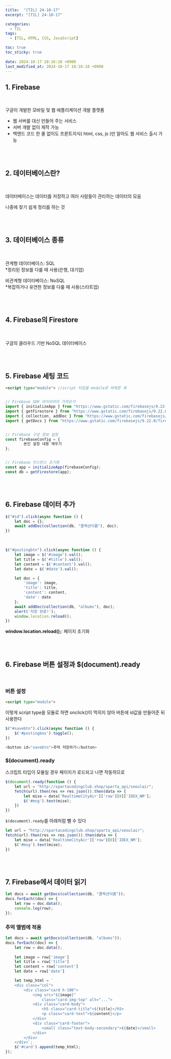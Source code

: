 ```yaml
---
title:  "[TIL] 24-10-17"
excerpt: "[TIL] 24-10-17"

categories:
  - TIL
tags:
  - [TIL, HTML, CSS, JavaScript]

toc: true
toc_sticky: true
 
date: 2024-10-17 18:16:10 +0900
last_modified_at: 2024-10-17 18:16:10 +0900
---
```


## 1. Firebase

<br>

구글이 개발한 모바일 및 웹 애플리케이션 개발 플랫폼

- 웹 서버를 대신 만들어 주는 서비스
- 서버 개발 없이 제작 가능
- 백엔드 코드 한 줄 없이도 프론트지식( html, css, js )만 알아도 웹 서비스 출시 가능

<br>

<br>

## 2. 데이터베이스란?

<br>

데이터베이스는 데이터를 저장하고 여러 사람들이 관리하는 데이터의 모음

나중에 찾기 쉽게 정리를 하는 것

<br>

<br>

## 3. 데이터베이스 종류

<br>

관계형 데이터베이스: SQL  
\*정리된 정보를 다룰 때 사용(은행, 대기업)

비관계형 데이터베이스: NoSQL  
\*복잡하거나 유연한 정보를 다룰 때 사용(스타트업)

<br>

<br>

## 4. Firebase의 Firestore

<br>

구글의 클라우드 기반 NoSQL 데이터베이스

<br>

<br>

## 5. Firebase 세팅 코드

```html
<script type="module"> //script 타입을 module로 바꿔준 후


// Firebase SDK 라이브러리 가져오기
import { initializeApp } from "https://www.gstatic.com/firebasejs/9.22.0/firebase-app.js";
import { getFirestore } from "https://www.gstatic.com/firebasejs/9.22.0/firebase-firestore.js";
import { collection, addDoc } from "https://www.gstatic.com/firebasejs/9.22.0/firebase-firestore.js";
import { getDocs } from "https://www.gstatic.com/firebasejs/9.22.0/firebase-firestore.js";


// Firebase 구성 정보 설정
const firebaseConfig = {
        본인 설정 내용 채우기 
};


// Firebase 인스턴스 초기화
const app = initializeApp(firebaseConfig);
const db = getFirestore(app);
```

<br>

<br>

## 6. Firebase 데이터 추가

```js
$("#id").click(async function () {
    let doc = {};
    await addDoc(collection(db, "콜렉션이름"), doc);
})
```

<br>

```js
$("#postingbtn").click(async function () {
    let image = $('#image').val();
    let title = $('#title').val();
    let content = $('#content').val();
    let date = $('#date').val();

    let doc = {
        'image': image,
        'title': title,
        'content': content,
        'date': date
    };
    await addDoc(collection(db, "albums"), doc);
    alert('저장 완료!');
    window.location.reload();
})
```

**window.location.reload();**: 페이지 초기화

<br>

<br>

## 6. Firebase 버튼 설정과 $(document).ready

<br>

### 버튼 설정

```html
<script type="module">
```

이렇게 script type을 모듈로 하면 onclick()이 먹히지 않아 버튼에 id값을 만들어준 뒤 사용한다

```js
$("#savebtn").click(async function () {
    $('#postingbox').toggle();
})

<button id="savebtn">추억 저장하기</button>
```

### $(document).ready

스크립트 타입이 모듈일 경우 페이지가 로드되고 나면 작동하므로

```js
$(document).ready(function () {
    let url = "http://spartacodingclub.shop/sparta_api/seoulair";
    fetch(url).then(res => res.json()).then(data => {
        let mise = data['RealtimeCityAir']['row'][0]['IDEX_NM'];
        $('#msg').text(mise);
    })
})
```

```$(document).ready```를  아래처럼 뺄 수 있다

```js
let url = "http://spartacodingclub.shop/sparta_api/seoulair";
fetch(url).then(res => res.json()).then(data => {
    let mise = data['RealtimeCityAir']['row'][0]['IDEX_NM'];
    $('#msg').text(mise);
})
```

<br>

<br>



## 7. Firebase에서 데이터 읽기

```js
let docs = await getDocs(collection(db, "콜렉션이름"));
docs.forEach((doc) => {
    let row = doc.data();
    console.log(row);
});
```

### 추억 앨범에 적용

```js
let docs = await getDocs(collection(db, "albums"));
docs.forEach((doc) => {
    let row = doc.data();
    
    let image = row['image']
    let title = row['title']
    let content = row['content']
    let date = row['date']

    let temp_html = `
    <div class="col">
        <div class="card h-100">
            <img src="${image}"
                class="card-img-top" alt="...">
            <div class="card-body">
                <h5 class="card-title">${title}</h5>
                <p class="card-text">${content}</p>
            </div>
            <div class="card-footer">
                <small class="text-body-secondary">${date}</small>
            </div>
        </div>
    </div>`;
    $('#card').append(temp_html);
});
```
